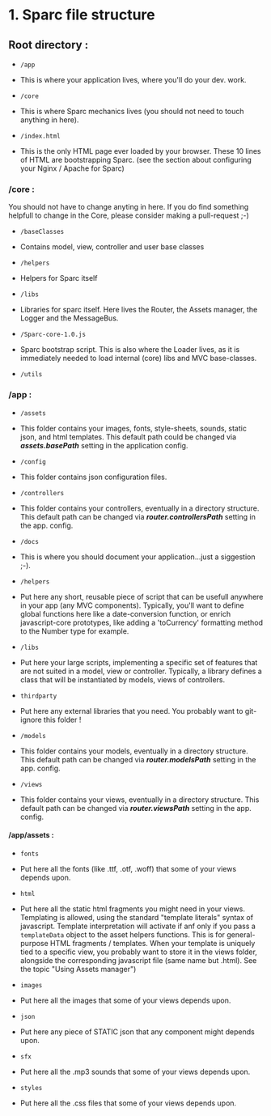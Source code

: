# 1. Sparc file structure

## Root directory :
* `/app`
- This is where your application lives, where you'll do your dev. work.
* `/core`
- This is where Sparc mechanics lives (you should not need to touch anything in here).
* `/index.html`
- This is the only HTML page ever loaded by your browser. These 10 lines of HTML are bootstrapping Sparc. (see the section about configuring your Nginx / Apache for Sparc)

### /core :
You should not have to change anyting in here.
If you do find something helpfull to change in the Core, please consider making a pull-request ;-)
* `/baseClasses`
- Contains model, view, controller and user base classes
* `/helpers`
- Helpers for Sparc itself
* `/libs`
- Libraries for sparc itself. Here lives the Router, the Assets manager, the Logger and the MessageBus.
* `/Sparc-core-1.0.js`
- Sparc bootstrap script. This is also where the Loader lives, as it is immediately needed to load internal (core) libs and MVC base-classes.
* `/utils`


### /app :
* `/assets`
- This folder contains your images, fonts, style-sheets, sounds, static json, and html templates. This default path could be changed via ***assets.basePath*** setting in the application config.
* `/config`
- This folder contains json configuration files.
* `/controllers`
- This folder contains your controllers, eventually in a directory structure. This default path can be changed via ***router.controllersPath*** setting in the app. config.
* `/docs`
- This is where you should document your application...just a siggestion ;-).
* `/helpers`
- Put here any short, reusable piece of script that can be usefull anywhere in your app (any MVC components). Typically, you'll want to define global functions here like a date-conversion function, or enrich javascript-core prototypes, like adding a 'toCurrency' formatting method to the Number type for example.
* `/libs`
- Put here your large scripts, implementing a specific set of features that are not suited in a model, view or controller. Typically, a library defines a class that will be instantiated by models, views of controllers.
* `thirdparty`
- Put here any external libraries that you need. You probably want to git-ignore this folder !
* `/models`
- This folder contains your models, eventually in a directory structure. This default path can be changed via ***router.modelsPath*** setting in the app. config.
* `/views`
- This folder contains your views, eventually in a directory structure. This default path can be changed via ***router.viewsPath*** setting in the app. config.

#### /app/assets :
* `fonts`
- Put here all the fonts (like .ttf, .otf, .woff) that some of your views depends upon.
* `html`
- Put here all the static html fragments you might need in your views. Templating is allowed, using the standard "template literals" syntax of javascript. Template interpretation will activate if anf only if you pass a `templateData` object to the asset helpers functions. 
This is for general-purpose HTML fragments / templates. When your template is uniquely tied to a specific view, you probably want to store it in the views folder, alongside the corresponding javascript file (same name but .html). See the topic "Using Assets manager")
* `images`
- Put here all the images that some of your views depends upon.
* `json`
- Put here any piece of STATIC json that any component might depends upon.
* `sfx`
- Put here all the .mp3 sounds that some of your views depends upon.
* `styles`
- Put here all the .css files that some of your views depends upon.

